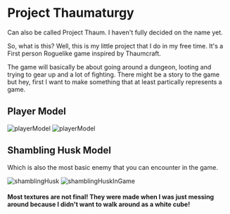 # Project Thaumaturgy

Can also be called Project Thaum. I haven't fully decided on the name yet.

So, what is this? Well, this is my little project that I do in my free time.
It's a First person Roguelike game inspired by Thaumcraft.

The game will basically be about going around a dungeon, looting and trying to gear up and a lot of fighting. There might be a story to the game but hey, first I want to make something that at least partically represents a game.

## Player Model

![playerModel](https://user-images.githubusercontent.com/60230933/178545365-5e981321-0c4f-43b9-a167-2855d7a19b7c.png)
![playerModel](https://user-images.githubusercontent.com/60230933/178543700-c96adf28-5bcc-4070-800a-3b15920aa0d8.png)

## Shambling Husk Model

Which is also the most basic enemy that you can encounter in the game.

![shamblingHusk](https://user-images.githubusercontent.com/60230933/178545331-afdfb685-998a-452f-ac67-97f62d5e0c21.png)
![shamblingHuskInGame](https://user-images.githubusercontent.com/60230933/178545420-40f8ed89-984e-4745-b78b-3f91be626b92.png)


#### Most textures are not final! They were made when I was just messing around because I didn't want to walk around as a white cube!
